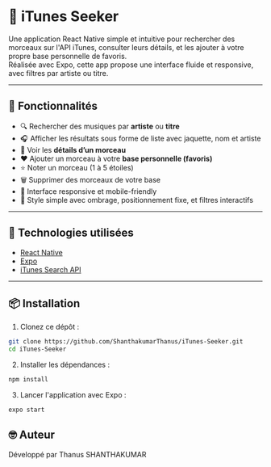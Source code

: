 # 🎵 iTunes Seeker

Une application React Native simple et intuitive pour rechercher des morceaux sur l'API iTunes, consulter leurs détails, et les ajouter à votre propre base personnelle de favoris.  
Réalisée avec Expo, cette app propose une interface fluide et responsive, avec filtres par artiste ou titre.

---

## 🚀 Fonctionnalités

- 🔍 Rechercher des musiques par **artiste** ou **titre**
- 🎧 Afficher les résultats sous forme de liste avec jaquette, nom et artiste
- 📄 Voir les **détails d’un morceau**
- ❤️ Ajouter un morceau à votre **base personnelle (favoris)**
- ⭐ Noter un morceau (1 à 5 étoiles)
- 🗑️ Supprimer des morceaux de votre base
- 📱 Interface responsive et mobile-friendly
- 🌙 Style simple avec ombrage, positionnement fixe, et filtres interactifs

---

## 🧰 Technologies utilisées

- [React Native](https://reactnative.dev/)
- [Expo](https://expo.dev/)
- [iTunes Search API](https://affiliate.apple.com/resources/documentation/itunes-store-web-service-search-api/)

---

## 📦 Installation

1. Clonez ce dépôt :
```bash
git clone https://github.com/ShanthakumarThanus/iTunes-Seeker.git
cd iTunes-Seeker
```
2. Installer les dépendances :
```bash
npm install
```
3. Lancer l'application avec Expo :
```bash
expo start
```
## 🤓 Auteur
Développé par Thanus SHANTHAKUMAR

